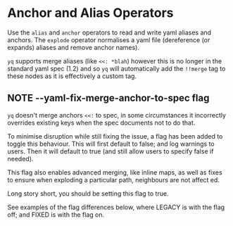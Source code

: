 # Anchor and Alias Operators

Use the `alias` and `anchor` operators to read and write yaml aliases and anchors. The `explode` operator normalises a yaml file (dereference (or expands) aliases and remove anchor names).

`yq` supports merge aliases (like `<<: *blah`) however this is no longer in the standard yaml spec (1.2) and so `yq` will automatically add the `!!merge` tag to these nodes as it is effectively a custom tag.


## NOTE --yaml-fix-merge-anchor-to-spec flag
`yq` doesn't merge anchors `<<:` to spec, in some circumstances it incorrectly overrides existing keys when the spec documents not to do that.

To minimise disruption while still fixing the issue, a flag has been added to toggle this behaviour. This will first default to false; and log warnings to users. Then it will default to true (and still allow users to specify false if needed).

This flag also enables advanced merging, like inline maps, as well as fixes to ensure when exploding a particular path, neighbours are not affect ed.

Long story short, you should be setting this flag to true.

See examples of the flag differences below, where LEGACY is with the flag off; and FIXED is with the flag on.


